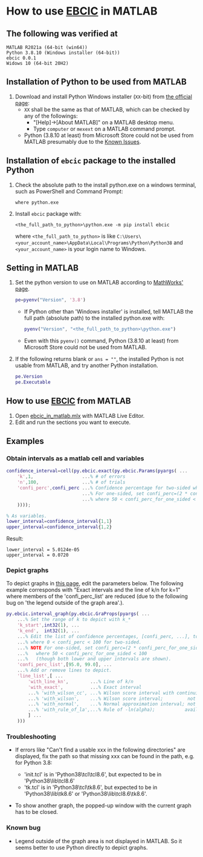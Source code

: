 # How to use [EBCIC](https://kazkobara.github.io/ebcic/) in MATLAB

## The following was verified at

```console
MATLAB R2021a (64-bit (win64))
Python 3.8.10 (Windows installer (64-bit))
ebcic 0.0.1
Widows 10 (64-bit 20H2)
```

## Installation of Python to be used from MATLAB

1. Download and install Python Windows installer (`XX`-bit) from [the official page](https://www.python.org/):
   - `XX` shall be the same as that of MATLAB, which can be checked by any of the followings:
     - "[Help]->[About MATLAB]" on a MATLAB desktop menu.
     - Type `computer` or `mexext` on a MATLAB command prompt.
   - Python (3.8.10 at least) from Microsoft Store could not be used from MATLAB presumably due to the [Known Issues](https://docs.python.org/3.8/using/windows.html#known-issues).

## Installation of `ebcic` package to the installed Python

1. Check the absolute path to the install python.exe on a windows terminal, such as PowerShell and Command Prompt:  

    ```console
    where python.exe
    ```

1. Install `ebcic` package with:

    ```console
    <the_full_path_to_python>\python.exe -m pip install ebcic
    ```

    where `<the_full_path_to_python>` is like `C:\Users\<your_account_name>\AppData\Local\Programs\Python\Python38` and `<your_account_name>` is your login name to Windows.

## Setting in MATLAB

1. Set the python version to use on MATLAB according to [MathWorks' page](https://jp.mathworks.com/help/matlab/ref/pyenv.html?lang=en).

    ```matlab
    pe=pyenv("Version", '3.8')
    ```

    - If Python other than 'Windows installer' is installed, tell MATLAB the full path (absolute path) to the installed python.exe with:

        ```matlab
        pyenv("Version", "<the_full_path_to_python>\python.exe")
        ```

    - Even with this `pyenv()` command, Python (3.8.10 at least) from Microsoft Store could not be used from MATLAB.

1. If the following returns blank or `ans = ""`, the installed Python is not usable from MATLAB, and try another Python installation.

    ```matlab
    pe.Version
    pe.Executable
    ```

## How to use [EBCIC](https://kazkobara.github.io/ebcic/) from MATLAB

1. Open [ebcic_in_matlab.mlx](https://kazkobara.github.io/ebcic/matlab/ebcic_in_matlab.mlx) with MATLAB Live Editor.
1. Edit and run the sections you want to execute.

## Examples

### Obtain intervals as a matlab cell and variables

```matlab
confidence_interval=cell(py.ebcic.exact(py.ebcic.Params(pyargs( ...
    'k',1,                  ...% # of errors
    'n',100,                ...% # of trials
    'confi_perc',confi_perc ...% Confidence percentage for two-sided where 0 < confi_perc < 100.
                            ...% For one-sided, set confi_perc=(2 * confi_perc_for_one_sided - 100)
                            ...% where 50 < confi_perc_for_one_sided < 100.
    ))));

% As variables.
lower_interval=confidence_interval{1,1}
upper_interval=confidence_interval{1,2}
```

Result:

```text
lower_interval = 5.0124e-05
upper_interval = 0.0720
```

### Depict graphs

To depict graphs in [this page](https://kazkobara.github.io/ebcic/), edit the parameters below. The following example corresponds with "Exact intervals and the line of k/n for k=1" where members of the 'confi_perc_list' are reduced (due to the following bug on 'the legend outside of the graph area'.).

```matlab
py.ebcic.interval_graph(py.ebcic.GraProps(pyargs( ...
    ...% Set the range of k to depict with k_*
    'k_start',int32(1), ...
    'k_end',  int32(1), ...
    ...% Edit the list of confidence percentages, [confi_perc, ...], to depict
    ...% where 0 < confi_perc < 100 for two-sided.
    ...% NOTE For one-sided, set confi_perc=(2 * confi_perc_for_one_sided - 100)
    ...%   where 50 < confi_perc_for_one_sided < 100
    ...%   (though both lower and upper intervals are shown).
    'confi_perc_list',[95.0, 99.0], ...
    ...% Add or remove lines to depict.
    'line_list',[ ...
        'with_line_kn',        ...% Line of k/n
        'with_exact',          ...% Exact interval
        ...% 'with_wilson_cc', ...% Wilson score interval with continuity correction
        ...% 'with_wilson',    ...% Wilson score interval;         not available for k=0
        ...% 'with_normal',    ...% Normal approximation interval; not available for k=0
        ...% 'with_rule_of_la',...% Rule of -ln(alpha);           available only for k=0
        ] ...
    )))
```

### Troubleshooting

- If errors like "Can't find a usable xxx in the following directories" are displayed, fix the path so that missing xxx can be found in the path, e.g. for Python 3.8:
  - 'init.tcl' is in 'Python38\tcl\tcl8.6\', but expected to be in 'Python38\lib\tcl8.6\'
  - 'tk.tcl' is in 'Python38\tcl\tk8.6', but expected to be in 'Python38\lib\tk8.6\' or 'Python38\lib\tcl8.6\tk8.6'.

- To show another graph, the popped-up window with the current graph has to be closed.

### Known bug

- Legend outside of the graph area is not displayed in MATLAB. So it seems better to use Python directly to depict graphs.
